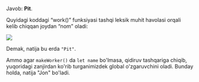 Javob: **Pit**.

Quyidagi koddagi “work()” funksiyasi tashqi leksik muhit havolasi orqali kelib chiqqan joydan “nom” oladi:

![](lexenv-nested-work.svg)

Demak, natija bu erda `"Pit"`.

Ammo agar `makeWorker()` da `let name` bo'lmasa, qidiruv tashqariga chiqib, yuqoridagi zanjirdan ko'rib turganimizdek global o'zgaruvchini oladi. Bunday holda, natija "Jon" bo'ladi.

